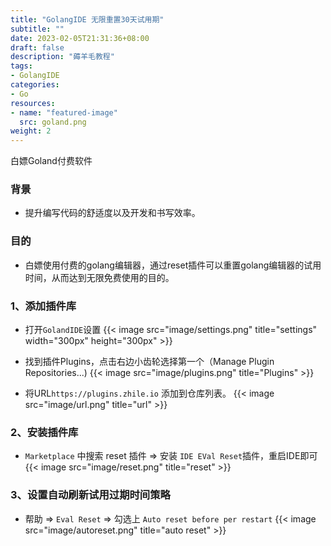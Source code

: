 ```yaml
---
title: "GolangIDE 无限重置30天试用期"
subtitle: ""
date: 2023-02-05T21:31:36+08:00
draft: false
description: "薅羊毛教程"
tags:
- GolangIDE
categories:
- Go
resources:
- name: "featured-image" 
  src: goland.png
weight: 2
---
```


白嫖Goland付费软件
<!--more-->


### 背景

- 提升编写代码的舒适度以及开发和书写效率。

### 目的

- 白嫖使用付费的golang编辑器，通过reset插件可以重置golang编辑器的试用时间，从而达到无限免费使用的目的。

### 1、添加插件库
- 打开`GolandIDE`设置
{{< image src="image/settings.png" title="settings" width="300px" height="300px" >}}

- 找到插件Plugins，点击右边小齿轮选择第一个（Manage Plugin Repositories...)
{{< image src="image/plugins.png" title="Plugins" >}}

- 将URL`https://plugins.zhile.io` 添加到仓库列表。
{{< image src="image/url.png" title="url" >}}


### 2、安装插件库
- `Marketplace` 中搜索 reset 插件 => 安装 `IDE EVal Reset`插件，重启IDE即可
{{< image src="image/reset.png" title="reset" >}}


### 3、设置自动刷新试用过期时间策略
- 帮助 => `Eval Reset` => 勾选上 `Auto reset before per restart`
{{< image src="image/autoreset.png" title="auto reset" >}}
